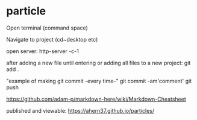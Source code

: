 # particle

Open terminal (command space)

Navigate to project (cd~desktop etc)

open server:
http-server -c-1

after adding a new file until entering or adding all files to a new project:
git add .

"example of making git commit -every time-"
git commit -am'comment' 
git push 

https://github.com/adam-p/markdown-here/wiki/Markdown-Cheatsheet

published and viewable:
https://ahern37.github.io/particles/